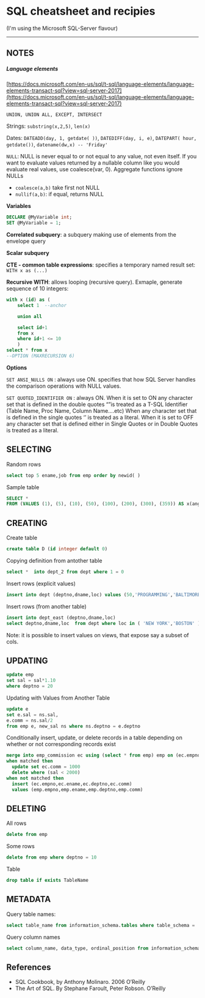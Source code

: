 # SQL cheatsheet and recipies

(I'm using the Microsoft SQL-Server flavour)

------

## NOTES

##### Language elements
[https://docs.microsoft.com/en-us/sql/t-sql/language-elements/language-elements-transact-sql?view=sql-server-2017](https://docs.microsoft.com/en-us/sql/t-sql/language-elements/language-elements-transact-sql?view=sql-server-2017)



`UNION, UNION ALL, EXCEPT, INTERSECT`

Strings: `substring(x,2,5)`, `len(x)`

Dates: `DATEADD(day, 1, getdate( ))`, `DATEDIFF(day, i, e)`, `DATEPART( hour, getdate())`, `datename(dw,x) -- 'Friday'`

`NULL`: NULL is never equal to or not equal to any value, not even itself. If you want to evaluate values returned by a nullable column like you would evaluate real values, use coalesce(var, 0). Aggregate functions ignore NULLs
 * `coalesce(a,b)` take first not NULL  
 * `nullif(a,b)`: if equal, returns NULL  

**Variables**

```sql
DECLARE @MyVariable int;
SET @MyVariable = 1;
```

**Correlated subquery**: a subquery making use of elements from the envelope query

**Scalar subquery**

**CTE - common table expressions**: specifies a temporary named result set: `WITH x as (...)`


**Recursive WITH**: allows looping (recursive query). Exmaple, generate sequence of 10 integers:
```sql
with x (id) as (
	select 1  --anchor

	union all

	select id+1
	from x
	where id+1 <= 10
	)
select * from x
--OPTION (MAXRECURSION 6)
```


**Options**

`SET ANSI_NULLS ON` : always use ON. specifies that how SQL Server handles the comparison operations with NULL values.  

`SET QUOTED_IDENTIFIER ON` : always ON. When it is set to ON any character set that is defined in the double quotes “”is treated as a T-SQL Identifier (Table Name, Proc Name, Column Name….etc) When any character set that is defined in the single quotes ‘’ is treated as a literal. When it is set to OFF any character set that is defined either in Single Quotes or in Double Quotes is treated as a literal.  



## SELECTING

Random rows
```sql
select top 5 ename,job from emp order by newid( )
```
Sample table
```sql
SELECT *
FROM (VALUES (1), (5), (10), (50), (100), (200), (300), (359)) AS x(angle)
```



## CREATING

Create table
```sql
create table D (id integer default 0)
```
Copying definition from antother table
```sql
select *  into dept_2 from dept where 1 = 0
```

Insert rows (explicit values)
```sql
insert into dept (deptno,dname,loc) values (50,'PROGRAMMING','BALTIMORE')
```

Insert rows (from another table)
```sql
insert into dept_east (deptno,dname,loc)
select deptno,dname,loc  from dept where loc in ( 'NEW YORK','BOSTON' )
```
Note: it is possible to insert values on views, that expose say a subset of cols.


## UPDATING

```sql
update emp
set sal = sal*1.10
where deptno = 20
```
Updating with Values from Another Table
```sql
update e
set e.sal = ns.sal,
e.comm = ns.sal/2
from emp e, new_sal ns where ns.deptno = e.deptno
```

Conditionally insert, update, or delete records in a table depending on whether or not corresponding records exist

```sql
merge into emp_commission ec using (select * from emp) emp on (ec.empno=emp.empno)
when matched then
  update set ec.comm = 1000
  delete where (sal < 2000)
when not matched then
  insert (ec.empno,ec.ename,ec.deptno,ec.comm)
  values (emp.empno,emp.ename,emp.deptno,emp.comm)
```

## DELETING

All rows

```sql
delete from emp
```
Some rows
```sql
delete from emp where deptno = 10
```

Table
```sql
drop table if exists TableName
```

## METADATA

Query table names:
```sql
select table_name from information_schema.tables where table_schema = 'SMEAGOL'
```

Query column names
```sql
select column_name, data_type, ordinal_position from information_schema.columns where table_schema = 'SMEAGOL' and table_name = 'EMP'
```




## References
 * SQL Cookbook, by Anthony Molinaro. 2006 O’Reilly
 * The Art of SQL. By Stephane Faroult, Peter Robson. O’Reilly
